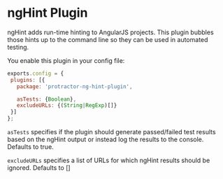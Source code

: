 ngHint Plugin
=============

ngHint adds run-time hinting to AngularJS projects. This plugin bubbles those hints up to the
command line so they can be used in automated testing.

You enable this plugin in your config file:
 ```js
exports.config = {
  plugins: [{
    package: 'protractor-ng-hint-plugin',

    asTests: {Boolean},
    excludeURLs: {(String|RegExp)[]}
  }]
};
```
`asTests` specifies if the plugin should generate passed/failed test results
based on the ngHint output or instead log the results to the console.
Defaults to true.

`excludeURLs` specifies a list of URLs for which ngHint results should be
ignored. Defaults to []
